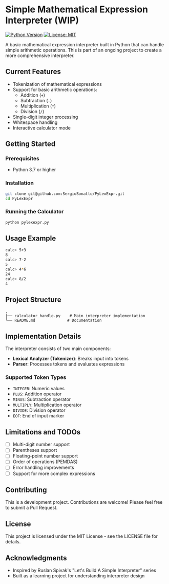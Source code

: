 # Simple Mathematical Expression Interpreter (WIP)
[![Python Version](https://img.shields.io/badge/python-3.7+-blue.svg)](https://python.org)
[![License: MIT](https://img.shields.io/badge/License-MIT-yellow.svg)](https://opensource.org/licenses/MIT)

A basic mathematical expression interpreter built in Python that can handle simple arithmetic operations. This is part of an ongoing project to create a more comprehensive interpreter.

## Current Features

- Tokenization of mathematical expressions
- Support for basic arithmetic operations:
  - Addition (`+`)
  - Subtraction (`-`)
  - Multiplication (`*`)
  - Division (`/`)
- Single-digit integer processing
- Whitespace handling
- Interactive calculator mode

## Getting Started

### Prerequisites

- Python 3.7 or higher

### Installation

```bash
git clone git@github.com:SergioBonatto/PyLexExpr.git
cd PyLexExpr
```

### Running the Calculator

```bash
python pylexexpr.py
```

## Usage Example

```bash
calc> 5+3
8
calc> 7-2
5
calc> 4*6
24
calc> 8/2
4
```

## Project Structure

```
.
├── calculator_handle.py    # Main interpreter implementation
└── README.md              # Documentation
```

## Implementation Details

The interpreter consists of two main components:

- **Lexical Analyzer (Tokenizer)**: Breaks input into tokens
- **Parser**: Processes tokens and evaluates expressions

### Supported Token Types

- `INTEGER`: Numeric values
- `PLUS`: Addition operator
- `MINUS`: Subtraction operator
- `MULTIPLY`: Multiplication operator
- `DIVIDE`: Division operator
- `EOF`: End of input marker

## Limitations and TODOs

- [ ] Multi-digit number support
- [ ] Parentheses support
- [ ] Floating-point number support
- [ ] Order of operations (PEMDAS)
- [ ] Error handling improvements
- [ ] Support for more complex expressions

## Contributing

This is a development project. Contributions are welcome! Please feel free to submit a Pull Request.

## License

This project is licensed under the MIT License - see the LICENSE file for details.

## Acknowledgments

- Inspired by Ruslan Spivak's "Let's Build A Simple Interpreter" series
- Built as a learning project for understanding interpreter design
